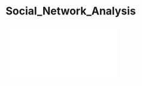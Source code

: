 # Social_Network_Analysis
<embed src="../Analysis__Betweenness_Centrality.pdf" type="application/pdf">
